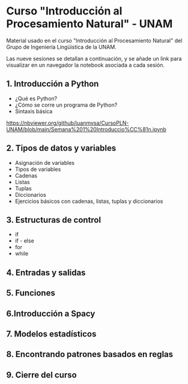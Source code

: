 # Curso "Introducción al Procesamiento Natural" - UNAM
Material usado en el curso "Introducción al Procesamiento Natural" del Grupo de Ingeniería Lingüistica de la UNAM.

Las nueve sesiones se detallan a continuación, y se añade un link para visualizar en un navegador la notebook asociada a cada sesión.

## 1. Introducción a Python
* ¿Qué es Python?
* ¿Cómo se corre un programa de Python?
* Sintaxis básica


https://nbviewer.org/github/juanmvsa/CursoPLN-UNAM/blob/main/Semana%201%20Introduccio%CC%81n.ipynb

## 2. Tipos de datos y variables
* Asignación de variables
* Tipos de variables
* Cadenas
* Listas
* Tuplas
* Diccionarios
* Ejercicios básicos con cadenas, listas, tuplas y diccionarios

## 3. Estructuras de control
* if
* if - else
* for 
* while

## 4. Entradas y salidas
## 5. Funciones
## 6.Introducción a Spacy
## 7. Modelos estadísticos
## 8. Encontrando patrones basados en reglas
## 9. Cierre del curso

